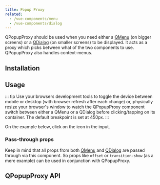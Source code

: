 ```yaml
---
title: Popup Proxy
related:
  - /vue-components/menu
  - /vue-components/dialog
---
```


QPopupProxy should be used when you need either a [QMenu](/vue-components/menu) (on bigger screens) or a [QDialog](/vue-components/dialog) (on smaller screens) to be displayed. It acts as a proxy which picks between what of the two components to use. QPopupProxy also handles context-menus.

## Installation
<doc-installation components="QProxyPopup" />

## Usage
::: tip
Use your browsers development tools to toggle the device between mobile or desktop (with browser refresh after each change) or, physically resize your browser's window to watch the QPopupProxy component switch between either a QMenu or a QDialog before clicking/tapping on its container. The default breakpoint is set at 450px.
:::

<doc-example title="Standard" file="QPopupProxy/Standard" />

<doc-example title="Context menu (right click / long tap)" file="QPopupProxy/ContextMenu" />

On the example below, click on the icon in the input.

<doc-example title="Breakpoint @600px" file="QPopupProxy/Breakpoint" />

### Pass-through props
Keep in mind that all props from both [QMenu](/vue-components/menu) and [QDialog](/vue-components/dialog) are passed through via this component. So props like `offset` or `transition-show` (as a mere example) can be used in conjunction with QPopupProxy.

<doc-example title="Props from QMenu or QDialog" file="QPopupProxy/Passthrough" />

## QPopupProxy API
<doc-api file="QPopupProxy" />
